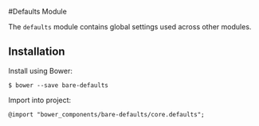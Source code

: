#Defaults Module

The `defaults` module contains global settings used across other modules.

## Installation

Install using Bower:

	$ bower --save bare-defaults

Import into project:

	@import "bower_components/bare-defaults/core.defaults";